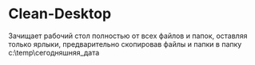 # Clean-Desktop

Зачищает рабочий стол полностью от всех файлов и папок, оставляя только ярлыки,
предварительно скопировав файлы и папки в папку c:\temp\сегодняшняя_дата
